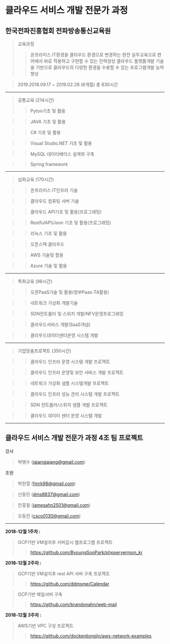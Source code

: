 **클라우드 서비스 개발 전문가 과정**
===========

한국전파진흥협회 전파방송통신교육원
-----------
>교육과정
>> 온프라미스 IT환경을 클라우드 환경으로 변경하는 완전 실무교육으로 현어에서 바로 적용하고 구현할 수 있는 인력양성
>> 클라우드 플랫폼개발 기술을 기반으로 클라우드의 다양한 환경을 수용할 수 있는 프로그램개발 능력향상

>2019.2018.09.17 ~ 2019.02.28 (6개월) 총 830시간
----
>공통교육 (214시간)
>> Pyton기초 및 활용

>> JAVA 기초 및 활용

>> C# 기초 및 활용

>> Visual Studio.NET 기초 및 활용

>> MySQL 데이터베이스 설계와 구축

>> Spring framework
----
>심화교육 (170시간)

>> 온프라미스 IT인프라 기술

>> 클라우드 컴퓨팅 서버 기술

>> 클라우드 API기초 및 활용(프로그래밍)

>> RestfulAPI/Json 기초 및 활용(프로그래밍)

>> 리눅스 기초 및 활용

>> 오픈스택 클라우드

>> AWS 기술및 할용

>> Azure 기술 및 활용
----
>특화교육 (96시간)

>> 오픈PaaS기술 및 활용(정부Paas-TA활용)

>> 네트워크 가상화 개발기술

>> SDN컨트롤러 및 스위치 개발/NFV운영프로그래밍

>> 클라우드서비스 개발(SaaS개념)

>> 클라우드데이터센터운영 시스템 개발
----
>기업맞춤프로젝트 (350시간)

>> 클라우드 인프라 운영 시스템 개발 프로젝트

>> 클라우드 인프라 운영및 보안 서비스 개발 프로젝트

>> 네트워크 가상화 샘플 시스템개발 프로젝트

>> 클라우드 인프라 성능 관리 시스템 개발 프로젝트

>> SDN 컨트롤러/스위치 샘플 개발 프로젝트

>> 클라우드 데이터 센터 운영 시스템 개발
----

클라우드 서비스 개발 전문가 과정 4조 팀 프로젝트
----
강사
>박병수 (jajangjajang@gmail.com)

조원
>박한열 (fmrk98@gmail.com)

>신동민 (dms8837@gmail.com)

>안흥철 (jamesahn2501@gmail.com)

>오동진 (csco0130@gmail.com)

----

**2018-12월 1주차 :**
>GCP기반 VM설치후 서버감시 웹프로그램 프로젝트
>>https://github.com/ByoungSooPark/phpservermon_kr

**2018-12월 2주차 :**
>GCP기반 VM설치후 rest API 서버 구축 프로젝트
>>https://github.com/ddmsme/Calendar

>GCP기반 메일서버 구축
>>https://github.com/brandonahn/web-mail

**2018-12월 3주차 :**
>AWS기반 VPC 구성 프로젝트
>>https://github.com/dockerdongjin/aws-network-examples
